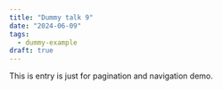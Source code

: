 ```yaml
---
title: "Dummy talk 9"
date: "2024-06-09"
tags:
  - dummy-example
draft: true
---
```


This is entry is just for pagination and navigation demo.
